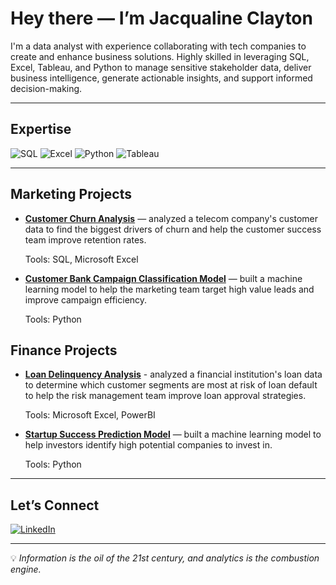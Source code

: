 # Hey there — I’m Jacqualine Clayton

I'm a data analyst with experience collaborating with tech companies to create and enhance business solutions. Highly skilled in leveraging SQL, Excel, Tableau, and Python to manage sensitive stakeholder data, deliver business intelligence, generate actionable insights, and support informed decision-making.

---

## Expertise

![SQL](https://img.shields.io/badge/SQL-316192?style=for-the-badge&logo=postgresql&logoColor=white) ![Excel](https://img.shields.io/badge/Microsoft%20Excel-217346?style=for-the-badge&logo=microsoft-excel&logoColor=white) ![Python](https://img.shields.io/badge/Python-3776AB?style=for-the-badge&logo=python&logoColor=white) ![Tableau](https://img.shields.io/badge/Tableau-E97627?style=for-the-badge&logo=tableau&logoColor=white) 

---

## Marketing Projects

- **[Customer Churn Analysis](https://github.com/jackieclayton1/customer-churn-analysis)** — analyzed a telecom company's customer data to find the biggest drivers of churn and help the customer success team improve retention rates.

  Tools: SQL, Microsoft Excel
  
- **[Customer Bank Campaign Classification Model](https://github.com/jackieclayton1/customer-deposit-classification-model)** — built a machine learning model to help the marketing team target high value leads and improve campaign efficiency.

  Tools: Python

## Finance Projects
- **[Loan Delinquency Analysis](https://github.com/jackieclayton1/loan-delinquency-analysis)** - analyzed a financial institution's loan data to determine which customer segments are most at risk of loan default to help the risk management team improve loan approval strategies.
  
  Tools: Microsoft Excel, PowerBI

- **[Startup Success Prediction Model](https://github.com/MatDawit/Startup-Success-Predictor/tree/main)** — built a machine learning model to help investors identify high potential companies to invest in.

  Tools: Python

---

## Let’s Connect  

[![LinkedIn](https://img.shields.io/badge/LinkedIn-0A66C2?style=for-the-badge&logo=linkedin&logoColor=white)](https://www.linkedin.com/in/jacqualine-clayton)

---

💡 *Information is the oil of the 21st century, and analytics is the combustion engine.* 
